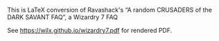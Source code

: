 This is LaTeX conversion of Ravashack's “A random CRUSADERS of the DARK SAVANT FAQ”, a Wizardry 7 FAQ

See https://wilx.github.io/wizardry7.pdf for rendered PDF.
